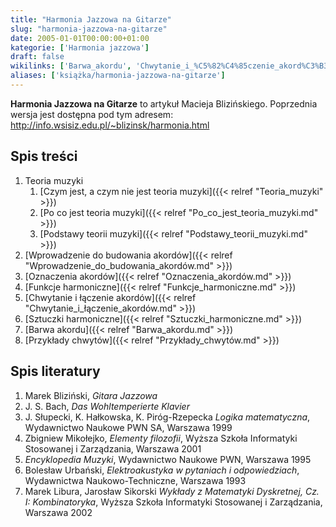 ```yaml
---
title: "Harmonia Jazzowa na Gitarze"
slug: "harmonia-jazzowa-na-gitarze"
date: 2005-01-01T00:00:00+01:00
kategorie: ['Harmonia jazzowa']
draft: false
wikilinks: ['Barwa_akordu', 'Chwytanie_i_%C5%82%C4%85czenie_akord%C3%B3w', 'Czym_jest,_a_czym_nie_jest_teoria_muzyki', 'Funkcje_harmoniczne', 'Oznaczenia_akord%C3%B3w', 'Po_co_jest_teoria_muzyki', 'Podstawy_teorii_muzyki', 'Przyk%C5%82ady_chwyt%C3%B3w', 'Sztuczki_harmoniczne', 'Wprowadzenie_do_budowania_akord%C3%B3w']
aliases: ['książka/harmonia-jazzowa-na-gitarze']
---
```

**Harmonia Jazzowa na Gitarze** to artykuł Macieja Blizińskiego.
Poprzednia wersja jest dostępna pod tym adresem:
<http://info.wsisiz.edu.pl/~blizinsk/harmonia.html>

## Spis treści

1.  Teoria muzyki
    1.  [Czym jest, a czym nie jest teoria
        muzyki]({{< relref "Teoria_muzyki" >}})
    2.  [Po co jest teoria muzyki]({{< relref "Po_co_jest_teoria_muzyki.md" >}})
    3.  [Podstawy teorii muzyki]({{< relref "Podstawy_teorii_muzyki.md" >}})
2.  [Wprowadzenie do budowania
    akordów]({{< relref "Wprowadzenie_do_budowania_akordów.md" >}})
3.  [Oznaczenia akordów]({{< relref "Oznaczenia_akordów.md" >}})
4.  [Funkcje harmoniczne]({{< relref "Funkcje_harmoniczne.md" >}})
5.  [Chwytanie i łączenie
    akordów]({{< relref "Chwytanie_i_łączenie_akordów.md" >}})
6.  [Sztuczki harmoniczne]({{< relref "Sztuczki_harmoniczne.md" >}})
7.  [Barwa akordu]({{< relref "Barwa_akordu.md" >}})
8.  [Przykłady chwytów]({{< relref "Przykłady_chwytów.md" >}})

## Spis literatury

1.  Marek Bliziński, *Gitara Jazzowa*
2.  J. S. Bach, *Das Wohltemperierte Klavier*
3.  J. Słupecki, K. Hałkowska, K. Piróg-Rzepecka *Logika matematyczna*,
    Wydawnictwo Naukowe PWN SA, Warszawa 1999
4.  Zbigniew Mikołejko, *Elementy filozofii*, Wyższa Szkoła Informatyki
    Stosowanej i Zarządzania, Warszawa 2001
5.  *Encyklopedia Muzyki*, Wydawnictwo Naukowe PWN, Warszawa 1995
6.  Bolesław Urbański, *Elektroakustyka w pytaniach i odpowiedziach*,
    Wydawnictwa Naukowo-Techniczne, Warszawa 1993
7.  Marek Libura, Jarosław Sikorski *Wykłady z Matematyki Dyskretnej,
    Cz. I: Kombinatoryka*, Wyższa Szkoła Informatyki Stosowanej i
    Zarządzania, Warszawa 2002

